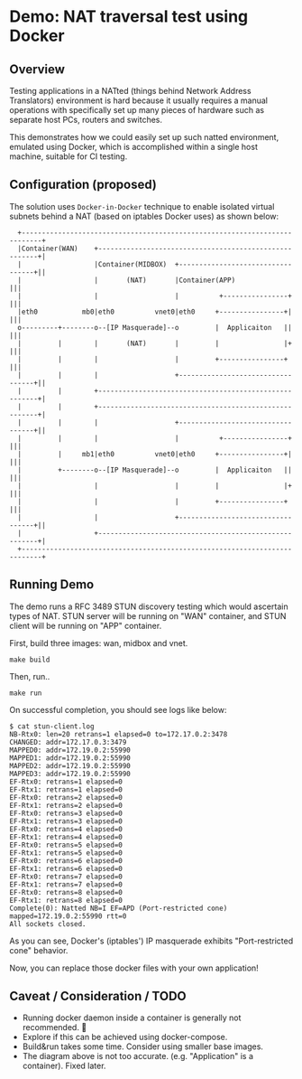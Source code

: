 # Demo: NAT traversal test using Docker

## Overview

Testing applications in a NATted (things behind Network Address Translators)
environment is hard because it usually requires a manual operations with
specifically set up many pieces of hardware such as separate host PCs,
routers and switches.

This demonstrates how we could easily set up such natted environment, emulated
using Docker, which is accomplished within a single host machine, suitable for
CI testing.


## Configuration (proposed)

The solution uses `Docker-in-Docker` technique to enable isolated virtual
subnets behind a NAT (based on iptables Docker uses) as shown below:


```
  +---------------------------------------------------------------------------+
  |Container(WAN)    +-------------------------------------------------------+|
  |                  |Container(MIDBOX)  +----------------------------------+||
  |                  |       (NAT)       |Container(APP)                    |||
  |                  |                   |          +----------------+      |||
  |eth0           mb0|eth0          vnet0|eth0     +----------------+|      |||
  o---------+--------o--[IP Masquerade]--o         |  Applicaiton   ||      |||
  |         |        |       (NAT)       |         |                |+      |||
  |         |        |                   |         +----------------+       |||
  |         |        |                   +----------------------------------+||
  |         |        +-------------------------------------------------------+|
  |         |        +-------------------------------------------------------+|
  |         |        |                   +----------------------------------+||
  |         |        |                   |          +----------------+      |||
  |         |     mb1|eth0          vnet0|eth0     +----------------+|      |||
  |         +--------o--[IP Masquerade]--o         |  Applicaiton   ||      |||
  |                  |                   |         |                |+      |||
  |                  |                   |         +----------------+       |||
  |                  |                   +----------------------------------+||
  |                  +-------------------------------------------------------+|
  +---------------------------------------------------------------------------+
```

## Running Demo
The demo runs a RFC 3489 STUN discovery testing which would ascertain types of NAT.
STUN server will be running on "WAN" container, and STUN client will be running on
"APP" container.


First, build three images: wan, midbox and vnet.
```
make build
```

Then, run..
```
make run
```

On successful completion, you should see logs like below:
```
$ cat stun-client.log
NB-Rtx0: len=20 retrans=1 elapsed=0 to=172.17.0.2:3478
CHANGED: addr=172.17.0.3:3479
MAPPED0: addr=172.19.0.2:55990
MAPPED1: addr=172.19.0.2:55990
MAPPED2: addr=172.19.0.2:55990
MAPPED3: addr=172.19.0.2:55990
EF-Rtx0: retrans=1 elapsed=0
EF-Rtx1: retrans=1 elapsed=0
EF-Rtx0: retrans=2 elapsed=0
EF-Rtx1: retrans=2 elapsed=0
EF-Rtx0: retrans=3 elapsed=0
EF-Rtx1: retrans=3 elapsed=0
EF-Rtx0: retrans=4 elapsed=0
EF-Rtx1: retrans=4 elapsed=0
EF-Rtx0: retrans=5 elapsed=0
EF-Rtx1: retrans=5 elapsed=0
EF-Rtx0: retrans=6 elapsed=0
EF-Rtx1: retrans=6 elapsed=0
EF-Rtx0: retrans=7 elapsed=0
EF-Rtx1: retrans=7 elapsed=0
EF-Rtx0: retrans=8 elapsed=0
EF-Rtx1: retrans=8 elapsed=0
Complete(0): Natted NB=I EF=APD (Port-restricted cone) mapped=172.19.0.2:55990 rtt=0
All sockets closed.
```

As you can see, Docker's (iptables') IP masquerade exhibits "Port-restricted cone" behavior.

Now, you can replace those docker files with your own application!


## Caveat / Consideration / TODO
* Running docker daemon inside a container is generally not recommended. :pray:
* Explore if this can be achieved using docker-compose.
* Build&run takes some time. Consider using smaller base images.
* The diagram above is not too accurate. (e.g. "Application" is a container). Fixed later.
